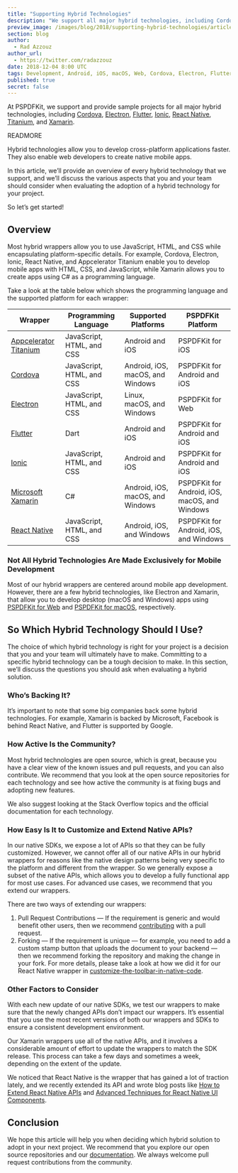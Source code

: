 ```yaml
---
title: "Supporting Hybrid Technologies"
description: "We support all major hybrid technologies, including Cordova, Electron, Flutter, Ionic, React Native, Titanium, and Xamarin."
preview_image: /images/blog/2018/supporting-hybrid-technologies/article-header.png
section: blog
author:
  - Rad Azzouz
author_url:
  - https://twitter.com/radazzouz
date: 2018-12-04 8:00 UTC
tags: Development, Android, iOS, macOS, Web, Cordova, Electron, Flutter, Ionic, React Native, Titanium, Xamarin
published: true
secret: false
---
```


At PSPDFKit, we support and provide sample projects for all major hybrid technologies, including [Cordova][], [Electron][], [Flutter][], [Ionic][], [React Native][], [Titanium][appcelerator titanium], and [Xamarin][microsoft xamarin].

READMORE

Hybrid technologies allow you to develop cross-platform applications faster. They also enable web developers to create native mobile apps.

In this article, we’ll provide an overview of every hybrid technology that we support, and we’ll discuss the various aspects that you and your team should consider when evaluating the adoption of a hybrid technology for your project.

So let’s get started!

## Overview

Most hybrid wrappers allow you to use JavaScript, HTML, and CSS while encapsulating platform-specific details. For example, Cordova, Electron, Ionic, React Native, and Appcelerator Titanium enable you to develop mobile apps with HTML, CSS, and JavaScript, while Xamarin allows you to create apps using C# as a programming language.

Take a look at the table below which shows the programming language and the supported platform for each wrapper:

<div class="table-responsive">

  | Wrapper | Programming Language | Supported Platforms | PSPDFKit Platform |
  | ----------- | --------------------------------- | --------------------------- | --------------------------- |
  | [Appcelerator Titanium][]  | JavaScript, HTML, and CSS | Android and iOS | PSPDFKit for iOS |
  | [Cordova][]  | JavaScript, HTML, and CSS | Android, iOS, macOS, and Windows | PSPDFKit for Android and iOS |
  | [Electron][]   | JavaScript, HTML, and CSS | Linux, macOS, and Windows | PSPDFKit for Web |
  | [Flutter][]   | Dart | Android and iOS | PSPDFKit for Android and iOS |
  | [Ionic][]  | JavaScript, HTML, and CSS | Android and iOS | PSPDFKit for Android and iOS |
  | [Microsoft Xamarin][]  | C# | Android, iOS, macOS, and Windows | PSPDFKit for Android, iOS, macOS, and Windows |
  | [React Native][]  | JavaScript, HTML, and CSS | Android, iOS, and Windows | PSPDFKit for Android, iOS, and Windows |

</div>

### Not All Hybrid Technologies Are Made Exclusively for Mobile Development

Most of our hybrid wrappers are centered around mobile app development. However, there are a few hybrid technologies, like Electron and Xamarin, that allow you to develop desktop (macOS and Windows) apps using [PSPDFKit for Web][] and [PSPDFKit for macOS][], respectively.

## So Which Hybrid Technology Should I Use?

The choice of which hybrid technology is right for your project is a decision that you and your team will ultimately have to make. Committing to a specific hybrid technology can be a tough decision to make. In this section, we’ll discuss the questions you should ask when evaluating a hybrid solution.

### Who’s Backing It?

It’s important to note that some big companies back some hybrid technologies. For example, Xamarin is backed by Microsoft, Facebook is behind React Native, and Flutter is supported by Google.

### How Active Is the Community?

Most hybrid technologies are open source, which is great, because you have a clear view of the known issues and pull requests, and you can also contribute. We recommend that you look at the open source repositories for each technology and see how active the community is at fixing bugs and adopting new features.

We also suggest looking at the Stack Overflow topics and the official documentation for each technology.

### How Easy Is It to Customize and Extend Native APIs?

In our native SDKs, we expose a lot of APIs so that they can be fully customized. However, we cannot offer all of our native APIs in our hybrid wrappers for reasons like the native design patterns being very specific to the platform and different from the wrapper. So we generally expose a subset of the native APIs, which allows you to develop a fully functional app for most use cases. For advanced use cases, we recommend that you extend our wrappers.

There are two ways of extending our wrappers:

1. Pull Request Contributions — If the requirement is generic and would benefit other users, then we recommend [contributing][contributing guide] with a pull request.
2. Forking — If the requirement is unique — for example, you need to add a custom stamp button that uploads the document to your backend — then we recommend forking the repository and making the change in your fork. For more details, please take a look at how we did it for our React Native wrapper in [customize-the-toolbar-in-native-code][].

### Other Factors to Consider

With each new update of our native SDKs, we test our wrappers to make sure that the newly changed APIs don’t impact our wrappers. It’s essential that you use the most recent versions of both our wrappers and SDKs to ensure a consistent development environment.

Our Xamarin wrappers use all of the native APIs, and it involves a considerable amount of effort to update the wrappers to match the SDK release. This process can take a few days and sometimes a week, depending on the extent of the update.

We noticed that React Native is the wrapper that has gained a lot of traction lately, and we recently extended its API and wrote blog posts like [How to Extend React Native APIs][how to extend react native api blog post] and [Advanced Techniques for React Native UI Components][advanced techniques for react native ui components blog post].

## Conclusion

We hope this article will help you when deciding which hybrid solution to adopt in your next project. We recommend that you explore our open source repositories and our [documentation][ios guides]. We always welcome pull request contributions from the community.

[cordova]: /guides/ios/current/other-languages/apache-cordova-phonegap/
[appcelerator titanium]: /guides/ios/current/other-languages/appcelerator-titanium/
[ionic]: /guides/ios/current/other-languages/ionic/
[microsoft xamarin]: /guides/ios/current/other-languages/xamarin/
[electron]: /guides/web/current/other-languages/electron/
[flutter]: https://github.com/PSPDFKit/pspdfkit-flutter
[react native]: /guides/ios/current/other-languages/react-native/
[pspdfkit for macos]: https://pspdfkit.com/pdf-sdk/macos/
[pspdfkit for web]: https://pspdfkit.com/pdf-sdk/web/
[contributing guide]: /guides/ios/current/miscellaneous/contributing/
[how to extend react native api blog post]: /blog/2018/how-to-extend-react-native-api
[advanced techniques for react native ui components blog post]: /blog/2018/advanced-techniques-for-react-native-ui-components/
[ios guides]: /guides/ios/current/
[customize-the-toolbar-in-native-code]: https://github.com/PSPDFKit/react-native/tree/customize-the-toolbar-in-native-code
